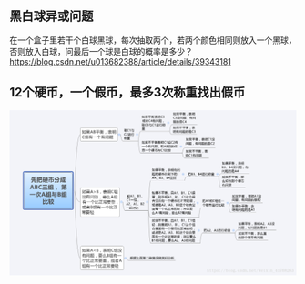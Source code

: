 ## 黑白球异或问题
在一个盒子里若干个白球黑球，每次抽取两个，若两个颜色相同则放入一个黑球，否则放入白球，问最后一个球是白球的概率是多少？
https://blog.csdn.net/u013682388/article/details/39343181

## 12个硬币，一个假币，最多3次称重找出假币
![](https://github.com/FFizzZZ/Fizz/blob/master/Algorithm/Pictures/%E7%A1%AC%E5%B8%81.png)
